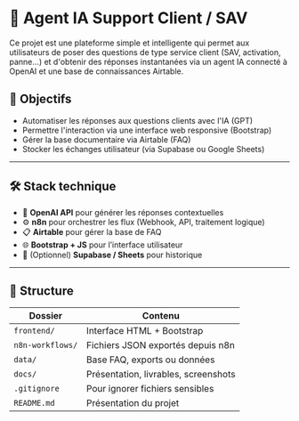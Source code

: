 # 🤖 Agent IA Support Client / SAV

Ce projet est une plateforme simple et intelligente qui permet aux utilisateurs de poser des questions de type service client (SAV, activation, panne…) et d'obtenir des réponses instantanées via un agent IA connecté à OpenAI et une base de connaissances Airtable.

## 🚀 Objectifs

- Automatiser les réponses aux questions clients avec l'IA (GPT)
- Permettre l'interaction via une interface web responsive (Bootstrap)
- Gérer la base documentaire via Airtable (FAQ)
- Stocker les échanges utilisateur (via Supabase ou Google Sheets)

---

## 🛠️ Stack technique

- 🧠 **OpenAI API** pour générer les réponses contextuelles
- ⚙️ **n8n** pour orchestrer les flux (Webhook, API, traitement logique)
- 📋 **Airtable** pour gérer la base de FAQ
- 🌐 **Bootstrap + JS** pour l’interface utilisateur
- 🧾 (Optionnel) **Supabase / Sheets** pour historique

---

## 📂 Structure

| Dossier           | Contenu |
|------------------|---------|
| `frontend/`       | Interface HTML + Bootstrap |
| `n8n-workflows/`  | Fichiers JSON exportés depuis n8n |
| `data/`           | Base FAQ, exports ou données |
| `docs/`           | Présentation, livrables, screenshots |
| `.gitignore`      | Pour ignorer fichiers sensibles |
| `README.md`       | Présentation du projet |
